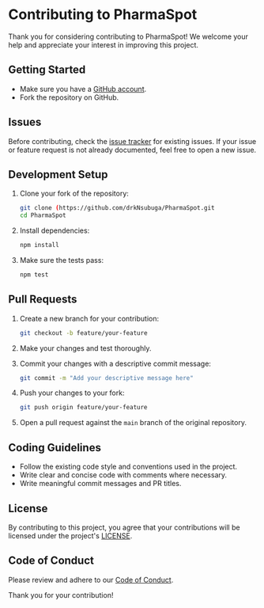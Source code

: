 # Contributing to PharmaSpot

Thank you for considering contributing to PharmaSpot! We welcome your help and appreciate your interest in improving this project.

## Getting Started

- Make sure you have a [GitHub account](https://github.com/signup).
- Fork the repository on GitHub.

## Issues

Before contributing, check the [issue tracker](https://github.com/drkNsubuga/PharmaSpot/issues) for existing issues. If your issue or feature request is not already documented, feel free to open a new issue.

## Development Setup

1. Clone your fork of the repository:
   ```bash
   git clone (https://github.com/drkNsubuga/PharmaSpot.git
   cd PharmaSpot
   ```

2. Install dependencies:
   ```bash
   npm install
   ```

3. Make sure the tests pass:
   ```bash
   npm test
   ```

## Pull Requests

1. Create a new branch for your contribution:
   ```bash
   git checkout -b feature/your-feature
   ```

2. Make your changes and test thoroughly.

3. Commit your changes with a descriptive commit message:
   ```bash
   git commit -m "Add your descriptive message here"
   ```

4. Push your changes to your fork:
   ```bash
   git push origin feature/your-feature
   ```

5. Open a pull request against the `main` branch of the original repository.

## Coding Guidelines

- Follow the existing code style and conventions used in the project.
- Write clear and concise code with comments where necessary.
- Write meaningful commit messages and PR titles.

## License

By contributing to this project, you agree that your contributions will be licensed under the project's [LICENSE](./LICENSE).

## Code of Conduct

Please review and adhere to our [Code of Conduct](./CODE_OF_CONDUCT.md).

Thank you for your contribution!
```
